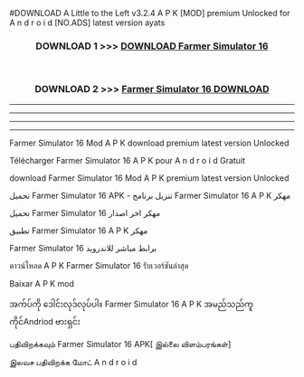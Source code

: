 #DOWNLOAD A Little to the Left v3.2.4 A P K [MOD] premium Unlocked for A n d r o i d [NO.ADS] latest version ayats 



<div align="center">

<h3>DOWNLOAD 1 >>> <a href="https://downloadmod1.web.app/?judul=Farmer Simulator 16 ">DOWNLOAD Farmer Simulator 16 </a></h3><br>

<h3>DOWNLOAD 2 >>> <a href="https://downloadmod1.web.app/?judul=Farmer Simulator 16 ">Farmer Simulator 16  DOWNLOAD </a></h3>

</div>


----------------------------------------------------------

----------------------------------------------------------

----------------------------------------------------------

----------------------------------------------------------


Farmer Simulator 16  Mod A P K download premium latest version Unlocked

Télécharger Farmer Simulator 16  A P K pour A n d r o i d Gratuit

download Farmer Simulator 16  Mod A P K premium latest version Unlocked

تحميل Farmer Simulator 16  APK - تنزيل برنامج Farmer Simulator 16  A P K مهكر

تحميل Farmer Simulator 16  مهكر اخر اصدار

تطبيق Farmer Simulator 16  A P K مهكر

Farmer Simulator 16  برابط مباشر للاندرويد

ดาวน์โหลด A P K Farmer Simulator 16  รับเวอร์ชันล่าสุด

Baixar A P K mod

အက်ပ်ကို ဒေါင်းလုဒ်လုပ်ပါ။ Farmer Simulator 16  A P K အမည်သည်ကူကိုင်Andriod ဗားရှင်း

பதிவிறக்கவும் Farmer Simulator 16  APK[ இல்லை விளம்பரங்கள்] 
 
இலவச பதிவிறக்க மோட் A n d r o i d



